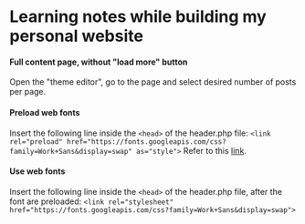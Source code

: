 # Learning notes while building my personal website

#### Full content page, without "load more" button

Open the "theme editor", go to the page and select desired number of posts per page.

#### Preload web fonts

Insert the following line inside the `<head>` of the header.php file:
`<link rel="preload" href="https://fonts.googleapis.com/css?family=Work+Sans&display=swap" as="style">`
Refer to this [link](https://ashton.codes/preload-google-fonts-using-resource-hints/).

#### Use web fonts

Insert the following line inside the `<head>` of the header.php file, after the font are preloaded:
`<link rel="stylesheet" href="https://fonts.googleapis.com/css?family=Work+Sans&display=swap">`
